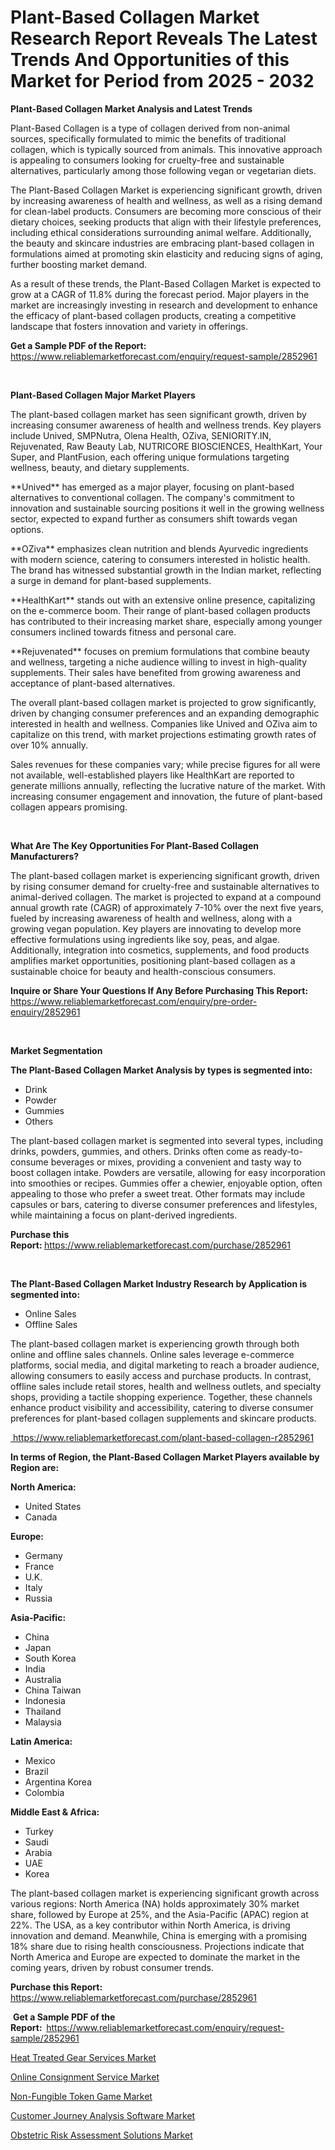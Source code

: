 <p><h1>Plant-Based Collagen Market Research Report Reveals The Latest Trends And Opportunities of this Market for Period from 2025 - 2032</h1></p><p><strong>Plant-Based Collagen Market Analysis and Latest Trends</strong></p>
<p><p>Plant-Based Collagen is a type of collagen derived from non-animal sources, specifically formulated to mimic the benefits of traditional collagen, which is typically sourced from animals. This innovative approach is appealing to consumers looking for cruelty-free and sustainable alternatives, particularly among those following vegan or vegetarian diets. </p><p>The Plant-Based Collagen Market is experiencing significant growth, driven by increasing awareness of health and wellness, as well as a rising demand for clean-label products. Consumers are becoming more conscious of their dietary choices, seeking products that align with their lifestyle preferences, including ethical considerations surrounding animal welfare. Additionally, the beauty and skincare industries are embracing plant-based collagen in formulations aimed at promoting skin elasticity and reducing signs of aging, further boosting market demand.</p><p>As a result of these trends, the Plant-Based Collagen Market is expected to grow at a CAGR of 11.8% during the forecast period. Major players in the market are increasingly investing in research and development to enhance the efficacy of plant-based collagen products, creating a competitive landscape that fosters innovation and variety in offerings.</p></p>
<p><strong>Get a Sample PDF of the Report:&nbsp;</strong> <a href="https://www.reliablemarketforecast.com/enquiry/request-sample/2852961?utm_campaign=1097&utm_medium=2&utm_source=Github&utm_content=ia&utm_term=11032025&utm_id=plant-based-collagen">https://www.reliablemarketforecast.com/enquiry/request-sample/2852961</a></p>
<p>&nbsp;</p>
<p><strong>Plant-Based Collagen Major Market Players</strong></p>
<p><p>The plant-based collagen market has seen significant growth, driven by increasing consumer awareness of health and wellness trends. Key players include Unived, SMPNutra, Olena Health, OZiva, SENIORITY.IN, Rejuvenated, Raw Beauty Lab, NUTRICORE BIOSCIENCES, HealthKart, Your Super, and PlantFusion, each offering unique formulations targeting wellness, beauty, and dietary supplements.</p><p>**Unived** has emerged as a major player, focusing on plant-based alternatives to conventional collagen. The company's commitment to innovation and sustainable sourcing positions it well in the growing wellness sector, expected to expand further as consumers shift towards vegan options.</p><p>**OZiva** emphasizes clean nutrition and blends Ayurvedic ingredients with modern science, catering to consumers interested in holistic health. The brand has witnessed substantial growth in the Indian market, reflecting a surge in demand for plant-based supplements. </p><p>**HealthKart** stands out with an extensive online presence, capitalizing on the e-commerce boom. Their range of plant-based collagen products has contributed to their increasing market share, especially among younger consumers inclined towards fitness and personal care.</p><p>**Rejuvenated** focuses on premium formulations that combine beauty and wellness, targeting a niche audience willing to invest in high-quality supplements. Their sales have benefited from growing awareness and acceptance of plant-based alternatives.</p><p>The overall plant-based collagen market is projected to grow significantly, driven by changing consumer preferences and an expanding demographic interested in health and wellness. Companies like Unived and OZiva aim to capitalize on this trend, with market projections estimating growth rates of over 10% annually.</p><p>Sales revenues for these companies vary; while precise figures for all were not available, well-established players like HealthKart are reported to generate millions annually, reflecting the lucrative nature of the market. With increasing consumer engagement and innovation, the future of plant-based collagen appears promising.</p></p>
<p>&nbsp;</p>
<p><strong>What Are The Key Opportunities For Plant-Based Collagen Manufacturers?</strong></p>
<p><p>The plant-based collagen market is experiencing significant growth, driven by rising consumer demand for cruelty-free and sustainable alternatives to animal-derived collagen. The market is projected to expand at a compound annual growth rate (CAGR) of approximately 7-10% over the next five years, fueled by increasing awareness of health and wellness, along with a growing vegan population. Key players are innovating to develop more effective formulations using ingredients like soy, peas, and algae. Additionally, integration into cosmetics, supplements, and food products amplifies market opportunities, positioning plant-based collagen as a sustainable choice for beauty and health-conscious consumers.</p></p>
<p><strong>Inquire or Share Your Questions If Any Before Purchasing This Report:</strong> <a href="https://www.reliablemarketforecast.com/enquiry/pre-order-enquiry/2852961?utm_campaign=1097&utm_medium=2&utm_source=Github&utm_content=ia&utm_term=11032025&utm_id=plant-based-collagen">https://www.reliablemarketforecast.com/enquiry/pre-order-enquiry/2852961</a></p>
<p>&nbsp;</p>
<p><strong>Market Segmentation</strong></p>
<p><strong>The Plant-Based Collagen Market Analysis by types is segmented into:</strong></p>
<p><ul><li>Drink</li><li>Powder</li><li>Gummies</li><li>Others</li></ul></p>
<p><p>The plant-based collagen market is segmented into several types, including drinks, powders, gummies, and others. Drinks often come as ready-to-consume beverages or mixes, providing a convenient and tasty way to boost collagen intake. Powders are versatile, allowing for easy incorporation into smoothies or recipes. Gummies offer a chewier, enjoyable option, often appealing to those who prefer a sweet treat. Other formats may include capsules or bars, catering to diverse consumer preferences and lifestyles, while maintaining a focus on plant-derived ingredients.</p></p>
<p><strong>Purchase this Report:&nbsp;</strong><a href="https://www.reliablemarketforecast.com/purchase/2852961?utm_campaign=1097&utm_medium=2&utm_source=Github&utm_content=ia&utm_term=11032025&utm_id=plant-based-collagen">https://www.reliablemarketforecast.com/purchase/2852961</a></p>
<p>&nbsp;</p>
<p><strong>The Plant-Based Collagen Market Industry Research by Application is segmented into:</strong></p>
<p><ul><li>Online Sales</li><li>Offline Sales</li></ul></p>
<p><p>The plant-based collagen market is experiencing growth through both online and offline sales channels. Online sales leverage e-commerce platforms, social media, and digital marketing to reach a broader audience, allowing consumers to easily access and purchase products. In contrast, offline sales include retail stores, health and wellness outlets, and specialty shops, providing a tactile shopping experience. Together, these channels enhance product visibility and accessibility, catering to diverse consumer preferences for plant-based collagen supplements and skincare products.</p></p>
<p><a href="https://www.reliablemarketforecast.com/plant-based-collagen-r2852961?utm_campaign=1097&utm_medium=2&utm_source=Github&utm_content=ia&utm_term=11032025&utm_id=plant-based-collagen">&nbsp;https://www.reliablemarketforecast.com/plant-based-collagen-r2852961</a></p>
<p><strong>In terms of Region, the Plant-Based Collagen Market Players available by Region are:</strong></p>
<p>
    <p> <strong> North America: </strong>
        <ul>
            <li>United States</li>
            <li>Canada</li>
        </ul>
        </p> 
    <p> <strong> Europe: </strong>
        <ul>
            <li>Germany</li>
            <li>France</li>
            <li>U.K.</li>
            <li>Italy</li>
            <li>Russia</li>
        </ul>
        </p> 
    <p> <strong> Asia-Pacific: </strong>
        <ul>
            <li>China</li>
            <li>Japan</li>
            <li>South Korea</li>
            <li>India</li>
            <li>Australia</li>
            <li>China Taiwan</li>
            <li>Indonesia</li>
            <li>Thailand</li>
            <li>Malaysia</li>
        </ul>
        </p> 
    <p> <strong> Latin America: </strong>
        <ul>
            <li>Mexico</li>
            <li>Brazil</li>
            <li>Argentina Korea</li>
            <li>Colombia</li>
        </ul>
        </p> 
    <p> <strong> Middle East & Africa: </strong>
        <ul>
            <li>Turkey</li>
            <li>Saudi</li>
            <li>Arabia</li>
            <li>UAE</li>
            <li>Korea</li>
        </ul>
    </p>
    </p>
<p><p>The plant-based collagen market is experiencing significant growth across various regions: North America (NA) holds approximately 30% market share, followed by Europe at 25%, and the Asia-Pacific (APAC) region at 22%. The USA, as a key contributor within North America, is driving innovation and demand. Meanwhile, China is emerging with a promising 18% share due to rising health consciousness. Projections indicate that North America and Europe are expected to dominate the market in the coming years, driven by robust consumer trends.</p></p>
<p><strong>Purchase this Report: </strong><a href="https://www.reliablemarketforecast.com/purchase/2852961?utm_campaign=1097&utm_medium=2&utm_source=Github&utm_content=ia&utm_term=11032025&utm_id=plant-based-collagen">https://www.reliablemarketforecast.com/purchase/2852961</a></p>
<p>&nbsp;<strong>Get a Sample PDF of the Report:&nbsp;&nbsp;</strong><a href="https://www.reliablemarketforecast.com/enquiry/request-sample/2852961?utm_campaign=1097&utm_medium=2&utm_source=Github&utm_content=ia&utm_term=11032025&utm_id=plant-based-collagen">https://www.reliablemarketforecast.com/enquiry/request-sample/2852961</a></p>
<p><strong></strong></p>
<p><p><a href="https://github.com/madethkijori/Market-Research-Report-List-1/blob/main/heat-treated-gear-services-market.md?utm_campaign=1097&utm_medium=2&utm_source=Github&utm_content=ia&utm_term=11032025&utm_id=plant-based-collagen">Heat Treated Gear Services Market</a></p><p><a href="https://github.com/kanetaerkid/Market-Research-Report-List-1/blob/main/online-consignment-service-market.md?utm_campaign=1097&utm_medium=2&utm_source=Github&utm_content=ia&utm_term=11032025&utm_id=plant-based-collagen">Online Consignment Service Market</a></p><p><a href="https://github.com/leoustolja/Market-Research-Report-List-1/blob/main/non-fungible-token-game-market.md?utm_campaign=1097&utm_medium=2&utm_source=Github&utm_content=ia&utm_term=11032025&utm_id=plant-based-collagen">Non-Fungible Token Game Market</a></p><p><a href="https://github.com/ayondaylos/Market-Research-Report-List-1/blob/main/customer-journey-analysis-software-market.md?utm_campaign=1097&utm_medium=2&utm_source=Github&utm_content=ia&utm_term=11032025&utm_id=plant-based-collagen">Customer Journey Analysis Software Market</a></p><p><a href="https://github.com/bichukapac/Market-Research-Report-List-1/blob/main/obstetric-risk-assessment-solutions-market.md?utm_campaign=1097&utm_medium=2&utm_source=Github&utm_content=ia&utm_term=11032025&utm_id=plant-based-collagen">Obstetric Risk Assessment Solutions Market</a></p></p>